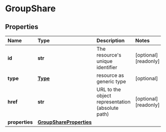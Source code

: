 # GroupShare

## Properties

| Name | Type | Description | Notes |
| :--- | :--- | :--- | :--- |
| **id** | **str** | The resource's unique identifier | \[optional\] \[readonly\] |
| **type** | [**Type**](type.md) | resource as generic type | \[optional\] |
| **href** | **str** | URL to the object representation \(absolute path\) | \[optional\] \[readonly\] |
| **properties** | [**GroupShareProperties**](groupshareproperties.md) |  |  |

